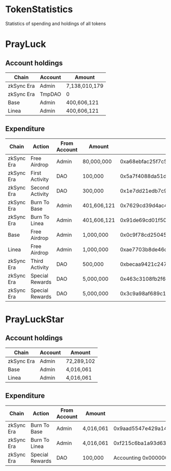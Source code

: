 # TokenStatistics
Statistics of spending and holdings of all tokens
# PrayLuck
## Account holdings
|  Chain   | Account  | Amount  |
|  ----  | ----  | ----  |
| zkSync Era  | Admin | 7,138,010,179 |
| zkSync Era  | TmpDAO | 0 |
| Base  | Admin | 400,606,121 |
| Linea  | Admin | 400,606,121 |
## Expenditure
|  Chain  | Action   | From Account  | Amount  | TxHash  |
|  ----  | ---------  | ----  | ----  | ----  |
| zkSync Era  | Free Airdrop | Admin | 80,000,000 | 0xa68ebfac25f7c528dac4a633ebd70d33d42bcf6bad910d6ac794a1b88a9fb04c |
| zkSync Era  | First Activity | DAO | 100,000 | 0x5a7f4088da51d9863769328600d444b9bbfa7b8806c1bbb554cc78b5d7dee34c |
| zkSync Era  | Second Activity | DAO | 300,000 | 0x1e7dd21edb7c908f38ecb8fc686e0b87a7f44f2c469e7a6a6cdabb202918aaeb |
| zkSync Era  | Burn To Base | Admin | 401,606,121 | 0x7629cd39d4ac48501022ca2ee6c0a88a19fbce48494cc1f0c1fabee63649b3e8 |
| zkSync Era  | Burn To Linea | Admin | 401,606,121 | 0x91de69cd01f50781dd954b0693530c3af78bf4a94799590d42663e1a35f5a75c |
| Base  | Free Airdrop | Admin | 1,000,000 | 0x0c9f78cd25045fa7ef1c86d47b60d0315b97d7999667b2c2b9f2d5e4e2586c1e |
| Linea  | Free Airdrop | Admin | 1,000,000 | 0xae7703b8de46cac96dde69cc037e808af9d3e451db04ecb099979d1469592246 |
| zkSync Era  | Third Activity | DAO | 500,000 | 0xbecaa9421c24727f71b430f34503b060ca45257e166892084b3c9c37ad5bb4f5 |
| zkSync Era  | Special Rewards | DAO | 5,000,000 | 0x463c3108fb2f6836aba8d2bd65b75b306a3990c7ba847ddedbca08d3f305fe3f |
| zkSync Era  | Special Rewards | DAO | 5,000,000 | 0x3c9a98af689c19d19e1a98831b203dd2fb1b5fbc4e06ede88534ed52e202c28e |
# PrayLuckStar
## Account holdings
|  Chain   | Account  | Amount  |
|  ----  | ----  | ----  |
| zkSync Era  | Admin | 72,289,102 |
| Base  | Admin | 4,016,061 |
| Linea  | Admin | 4,016,061 |
## Expenditure
|  Chain  | Action   | From Account  | Amount  | TxHash  |
|  ----  | ----  | ----  | ----  | ----  |
| zkSync Era  | Burn To Base | Admin | 4,016,061 | 0x9aad5547e429a14d3da216e0f64e10b41bf4ce637043626826ee4616516c7b73 |
| zkSync Era  | Burn To Linea | Admin | 4,016,061 | 0xf215c6ba1a93d6324ea4c501a6922a26bcc315349d5074026fc03bca807b3fa9 |
| zkSync Era  | Special Rewards | DAO | 100,000 | Accounting 0x00000000e8334445E02d819EAFD75ADDf2133a5F |
